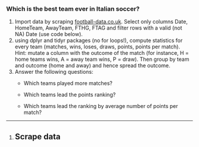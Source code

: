 ### Which is the best team ever in Italian soccer?

1.  Import data by scraping [football-data.co.uk](http://www.football-data.co.uk/italym.php). Select only columns Date, HomeTeam, AwayTeam, FTHG, FTAG and filter rows with a valid (not NA) Date (use code below).
2.  using dplyr and tidyr packages (no for loops!), compute statistics for every team (matches, wins, loses, draws, points, points per match). Hint: mutate a column with the outcome of the match (for instance, H = home teams wins, A = away team wins, P = draw). Then group by team and outcome (home and away) and hence spread the outcome.
3.  Answer the following questions:
    -   Which teams played more matches?
    -   Which teams lead the points ranking?  
        
    -   Which teams lead the ranking by average number of points per match?

---

1. ## Scrape data

